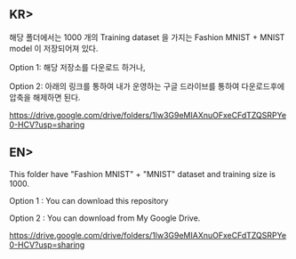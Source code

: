 ## KR>

해당 폴더에서는 1000 개의 Training dataset 을 가지는 Fashion MNIST + MNIST model 이 저장되어져 있다.

Option 1: 해당 저장소를 다운로드 하거나, 

Option 2: 아래의 링크를 통하여 내가 운영하는 구글 드라이브를 통하여 다운로드후에 압축을 해제하면 된다.

https://drive.google.com/drive/folders/1lw3G9eMIAXnuOFxeCFdTZQSRPYe0-HCV?usp=sharing

## EN>

This folder have "Fashion MNIST" + "MNIST" dataset and training size is 1000.

Option 1 : You can download this repository

Option 2 : You can download from My Google Drive.

https://drive.google.com/drive/folders/1lw3G9eMIAXnuOFxeCFdTZQSRPYe0-HCV?usp=sharing

